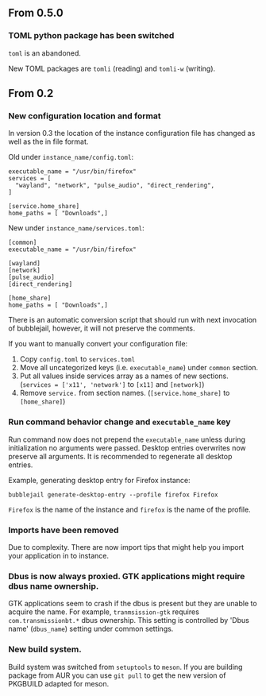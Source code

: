 ## From 0.5.0

### TOML python package has been switched

`toml` is an abandoned.

New TOML packages are `tomli` (reading) and `tomli-w` (writing).

## From 0.2

### New configuration location and format

In version 0.3 the location of the instance configuration file
has changed as well as the in file format.

Old under `instance_name/config.toml`:
```
executable_name = "/usr/bin/firefox"
services = [
  "wayland", "network", "pulse_audio", "direct_rendering",
]

[service.home_share]
home_paths = [ "Downloads",]
```

New under `instance_name/services.toml`:
```
[common]
executable_name = "/usr/bin/firefox"

[wayland]
[network]
[pulse_audio]
[direct_rendering]

[home_share]
home_paths = [ "Downloads",]
```

There is an automatic conversion script that should run with next
invocation of bubblejail, however, it will not preserve the comments.

If you want to manually convert your configuration file:

1. Copy `config.toml` to `services.toml`
1. Move all uncategorized keys (i.e. `executable_name`) under `common` section.
1. Put all values inside services array as a names of new sections. (`services = ['x11', 'network']` to `[x11]` and `[network]`)
1. Remove `service.` from section names. (`[service.home_share]` to `[home_share]`)

### Run command behavior change and `executable_name` key

Run command now does not prepend the `executable_name` unless during initialization no arguments were passed.
Desktop entries overwrites now preserve all arguments.
It is recommended to regenerate all desktop entries.

Example, generating desktop entry for Firefox instance:
```
bubblejail generate-desktop-entry --profile firefox Firefox
```
`Firefox` is the name of the instance and `firefox` is the name of the profile.

### Imports have been removed

Due to complexity. There are now import tips that might help you import your application in to instance.

### Dbus is now always proxied. GTK applications might require dbus name ownership.

GTK applications seem to crash if the dbus is present but they are unable to acquire the name.
For example, `tranmsission-gtk` requires `com.transmissionbt.*` dbus ownership.
This setting is controlled by  'Dbus name' (`dbus_name`) setting under common settings.

### New build system.

Build system was switched from `setuptools` to `meson`. If you are building package from AUR you can
use `git pull` to get the new version of PKGBUILD adapted for meson.
